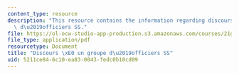 ```yaml
---
content_type: resource
description: "This resource contains the information regarding discours \xE0 un groupe\
  \ d\u2019officiers SS."
file: https://ol-ocw-studio-app-production.s3.amazonaws.com/courses/21g-325j-new-culture-of-gender-queer-france-fall-2011/5211ce846c10ea830043fedc0b10cd09_MIT21G_325JF11_Himmler.pdf
file_type: application/pdf
resourcetype: Document
title: "Discours \xE0 un groupe d\u2019officiers SS"
uid: 5211ce84-6c10-ea83-0043-fedc0b10cd09
---
```

